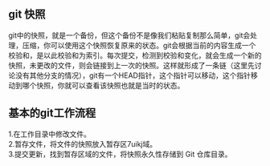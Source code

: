 ## git 快照
git中的快照，就是一个备份，但这个备份不是像我们粘贴复制那么简单，git会处理，压缩，你可以使用这个快照恢复原来的状态。git会根据当前的内容生成一个校验和，是以此校验和为索引。每次提交，检测到校验和变化，就会生成一个新的快照，未更改的文件，则会链接到上一次的快照。这样就形成了一条链（这里先讨论没有其他分支的情况），git有一个HEAD指针，这个指针可以移动，这个指针移动到哪个快照，你就可以查看该快照也就是当时的状态。  

## 基本的git工作流程
1.在工作目录中修改文件。  
2.暂存文件，将文件的快照放入暂存区7uikj域。  
3.提交更新，找到暂存区域的文件，将快照永久性存储到 Git 仓库目录。  